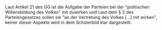 Laut Artikel 21 des GG ist die Aufgabe der Parteien bei der "politischen Willensbildung des Volkes" mit zuwirken und Laut dem § 2 des Parteiengesetzes sollen sie "an der Vertretung des Volkes \[...\] mit wirken", keiner dieser Aspekte wird in dem Schülerbild klar dargestellt. 